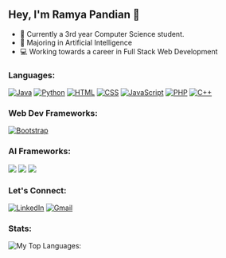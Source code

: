 ## Hey, I'm Ramya Pandian 👋

- 📃 Currently a 3rd year Computer Science student.
- 🧠 Majoring in Artificial Intelligence
- 💻 Working towards a career in Full Stack Web Development

### Languages:
<a href=#><img alt="Java" src = "https://img.shields.io/badge/Java-ED8B00?style=for-the-badge&logo=java&logoColor=white"></a>
<a href=#><img alt="Python" src = "https://img.shields.io/badge/Python-3776AB?style=for-the-badge&logo=python&logoColor=white"></a>
<a href=#><img alt="HTML" src = "https://img.shields.io/badge/HTML-239120?style=for-the-badge&logo=html5&logoColor=white"></a>
<a href=#><img alt="CSS" src = "https://img.shields.io/badge/CSS-239120?&style=for-the-badge&logo=css3&logoColor=white"></a>
<a href=#><img alt="JavaScript" src = "https://img.shields.io/badge/JavaScript-323330?style=for-the-badge&logo=javascript&logoColor=F7DF1E"></a>
<a href=#><img alt="PHP" src = "https://img.shields.io/badge/PHP-777BB4?style=for-the-badge&logo=php&logoColor=white"></a>
<a href=#><img alt="C++" src = "https://img.shields.io/badge/C++-00000F?style=for-the-badge&logo=cplusplus&logoColor=white"></a>

### Web Dev Frameworks:
<a href=#><img alt="Bootstrap" src="https://img.shields.io/badge/bootstrap%20-%23563D7C.svg?&style=for-the-badge&logo=bootstrap&logoColor=white"></a>

### AI Frameworks:
<a href=#><img src="https://img.shields.io/badge/scikit_learn-F7931E?style=for-the-badge&logo=scikit-learn&logoColor=white"></a>
<a href=#><img src="https://img.shields.io/badge/Numpy-777BB4?style=for-the-badge&logo=numpy&logoColor=white"></a>
<a href=#><img src="https://img.shields.io/badge/Pandas-2C2D72?style=for-the-badge&logo=pandas&logoColor=white"></a>

### Let's Connect:
<a href="https://www.linkedin.com/in/ramya-pandian"><img alt="LinkedIn" src="https://img.shields.io/badge/LinkedIn-0077B5?style=for-the-badge&logo=linkedin&logoColor=white"/></a>
<a href = "mailto:ramyapandian1220@gmail.com"><img alt="Gmail" src="https://img.shields.io/badge/Gmail-D14836?style=for-the-badge&logo=gmail&logoColor=white" /></a>

### Stats:
<img align="left" alt="My Top Languages:" src="https://github-readme-stats.vercel.app/api/top-langs/?username=ramya2000p&theme=radical&hide=Hack"/>

<!---
ramya2000p/ramya2000p is a ✨ special ✨ repository because its `README.md` (this file) appears on your GitHub profile.
You can click the Preview link to take a look at your changes.
--->
